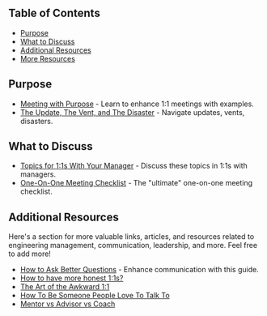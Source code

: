 ## Table of Contents

- [Purpose](#purpose)
- [What to Discuss](#what-to-discuss)
- [Additional Resources](#additional-resources)
- [More Resources](#more-resources)

## Purpose

- [Meeting with Purpose](https://www.leapsome.com/blog/meeting-with-purpose-the-unique-benefits-of-1-on-1-meetings) - Learn to enhance 1:1 meetings with examples.
- [The Update, The Vent, and The Disaster](https://randsinrepose.com/archives/the-update-the-vent-and-the-disaster/) - Navigate updates, vents, disasters.

## What to Discuss

- [Topics for 1:1s With Your Manager](https://twitter.com/b0rk/status/1037186572234498048) - Discuss these topics in 1:1s with managers.
- [One-On-One Meeting Checklist](https://www.15five.com/blog/one-on-one-meeting-checklist/) - The "ultimate" one-on-one meeting checklist.

## Additional Resources
Here's a section for more valuable links, articles, and resources related to engineering management, communication, leadership, and more. Feel free to add more!

- [How to Ask Better Questions](https://hbr.org/2009/05/real-leaders-ask.html) - Enhance communication with this guide.
- [How to have more honest 1:1s?](https://m.signalvnoise.com/how-to-have-an-honest-one-on-one-with-an-employee/#.qpltxoa2b) 
- [The Art of the Awkward 1:1](https://medium.com/@mrabkin/the-art-of-the-awkward-1-1-f4e1dcbd1c5c#.53msecvc3)
- [How To Be Someone People Love To Talk To](https://bakadesuyo.com/2015/02/love-to-talk/)
- [Mentor vs Advisor vs Coach](https://baxterblog.typepad.com/blog/2012/11/mentor-vs-advisor-vs-coach.html)
